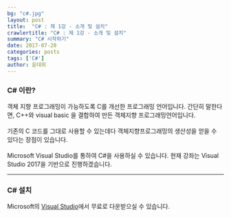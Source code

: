 ```yaml
---
bg: "c#.jpg"
layout: post
title:  "C# : 제 1강 - 소개 및 설치"
crawlertitle: "C# : 제 1강 - 소개 및 설치"
summary: "C# 시작하기"
date: 2017-07-20
categories: posts
tags: ['C#']
author: 윤대희
---
```

### C# 이란? ###
객체 지향 프로그래밍이 가능하도록 C를 개선한 프로그래밍 언어입니다. 간단히 말한다면, C++와 visual basic 을 결합하여 만든 객체지향 프로그래밍언어입니다. 
<br><br>
기존의 C 코드를 그대로 사용할 수 있는데다 객체지향프로그래밍의 생산성을 얻을 수 있다는 장점이 있습니다.
<br><br>
Microsoft Visual Studio를 통하여 C#을 사용하실 수 있습니다. 현재 강좌는 Visual Studio 2017을 기반으로 진행하겠습니다.
<br>

----------
### C# 설치 ###

Microsoft의 [Visual Studio][download]에서 무료로 다운받으실 수 있습니다.


[download]: https://www.visualstudio.com/ko/
